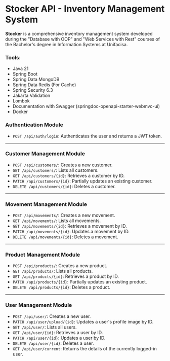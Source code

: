 # Stocker API - Inventory Management System

**Stocker** is a comprehensive inventory management system developed during the "Database with OOP" and "Web Services with Rest" courses of the Bachelor's degree in Information Systems at Unifacisa.

### Tools:
- Java 21
- Spring Boot
- Spring Data MongoDB
- Spring Data Redis (For Cache)
- Spring Security 6.3
- Jakarta Validation
- Lombok
- Documentation with Swagger (springdoc-openapi-starter-webmvc-ui)
- Docker

### Authentication Module
- `POST /api/auth/login`: Authenticates the user and returns a JWT token.

---

### Customer Management Module
- `POST /api/customers/`: Creates a new customer.
- `GET /api/customers/`: Lists all customers.
- `GET /api/customers/{id}`: Retrieves a customer by ID.
- `PATCH /api/customers/{id}`: Partially updates an existing customer.
- `DELETE /api/customers/{id}`: Deletes a customer.

---

### Movement Management Module
- `POST /api/movements/`: Creates a new movement.
- `GET /api/movements/`: Lists all movements.
- `GET /api/movements/{id}`: Retrieves a movement by ID.
- `PATCH /api/movements/{id}`: Updates a movement by ID.
- `DELETE /api/movements/{id}`: Deletes a movement.

---

### Product Management Module
- `POST /api/products/`: Creates a new product.
- `GET /api/products/`: Lists all products.
- `GET /api/products/{id}`: Retrieves a product by ID.
- `PATCH /api/products/{id}`: Partially updates an existing product.
- `DELETE /api/products/{id}`: Deletes a product.

---

### User Management Module
- `POST /api/user/`: Creates a new user.
- `PATCH /api/user/upload/{id}`: Updates a user's profile image by ID.
- `GET /api/user/`: Lists all users.
- `GET /api/user/{id}`: Retrieves a user by ID.
- `PATCH /api/user/{id}`: Updates a user by ID.
- `DELETE /api/user/{id}`: Deletes a user.
- `GET /api/user/current`: Returns the details of the currently logged-in user.